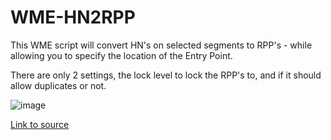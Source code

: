 # WME-HN2RPP

This WME script will convert HN's on selected segments to RPP's - while allowing you to specify the location of the Entry Point.

There are only 2 settings, the lock level to lock the RPP's to, and if it should allow duplicates or not.

![image](https://user-images.githubusercontent.com/15572068/128175087-f00e8699-f034-4485-9531-188478f7dfb3.png)

[Link to source](https://github.com/nicknick923/WME-HN2RPP)
